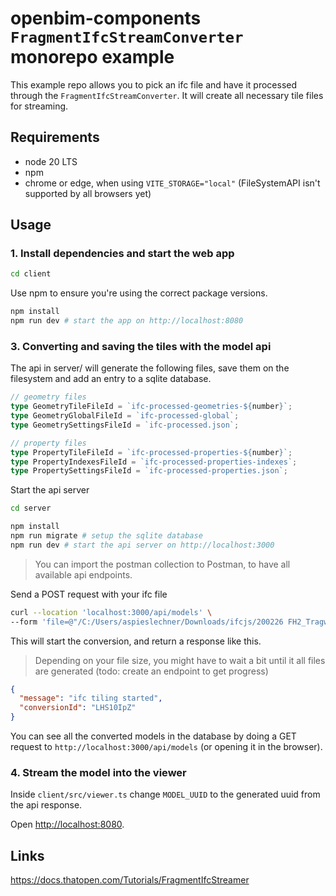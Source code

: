 # openbim-components `FragmentIfcStreamConverter` monorepo example

This example repo allows you to pick an ifc file and have it processed through the `FragmentIfcStreamConverter`. It will create all necessary tile files for streaming.

## Requirements

- node 20 LTS
- npm
- chrome or edge, when using `VITE_STORAGE="local"` (FileSystemAPI isn't supported by all browsers yet)

## Usage

### 1. Install dependencies and start the web app

```bash
cd client
```

Use npm to ensure you're using the correct package versions.

```bash
npm install
npm run dev # start the app on http://localhost:8080
```

### 3. Converting and saving the tiles with the model api

The api in server/ will generate the following files, save them on the filesystem and add an entry to a sqlite database.

```ts
// geometry files
type GeometryTileFileId = `ifc-processed-geometries-${number}`;
type GeometryGlobalFileId = `ifc-processed-global`;
type GeometrySettingsFileId = `ifc-processed.json`;

// property files
type PropertyTileFileId = `ifc-processed-properties-${number}`;
type PropertyIndexesFileId = `ifc-processed-properties-indexes`;
type PropertySettingsFileId = `ifc-processed-properties.json`;
```

Start the api server

```bash
cd server
```

```bash
npm install
npm run migrate # setup the sqlite database
npm run dev # start the api server on http://localhost:3000
```

> You can import the postman collection to Postman, to have all available api endpoints.

Send a POST request with your ifc file

```bash
curl --location 'localhost:3000/api/models' \
--form 'file=@"/C:/Users/aspieslechner/Downloads/ifcjs/200226 FH2_Tragwerk IFC4 Design.ifc"'
```

This will start the conversion, and return a response like this.

> Depending on your file size, you might have to wait a bit until it all files are generated (todo: create an endpoint to get progress)

```json
{
  "message": "ifc tiling started",
  "conversionId": "LHS10IpZ"
}
```

You can see all the converted models in the database by doing a GET request to `http://localhost:3000/api/models` (or opening it in the browser).

### 4. Stream the model into the viewer

Inside `client/src/viewer.ts` change `MODEL_UUID` to the generated uuid from the api response.

Open [http://localhost:8080](http://localhost:8080).

## Links

https://docs.thatopen.com/Tutorials/FragmentIfcStreamer
